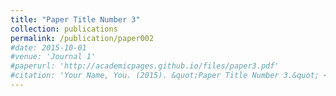 ```yaml
---
title: "Paper Title Number 3"
collection: publications
permalink: /publication/paper002
#date: 2015-10-01
#venue: 'Journal 1'
#paperurl: 'http://academicpages.github.io/files/paper3.pdf'
#citation: 'Your Name, You. (2015). &quot;Paper Title Number 3.&quot; <i>Journal 1</i>. 1(3).'
---
```


[//]: # (This paper is about the number 3. The number 4 is left for future work.)

[//]: # ()
[//]: # ([Download paper here]&#40;http://academicpages.github.io/files/paper3.pdf&#41;)

[//]: # ()
[//]: # (Recommended citation: Your Name, You. &#40;2015&#41;. "Paper Title Number 3." <i>Journal 1</i>. 1&#40;3&#41;.)